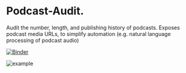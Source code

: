 # Podcast-Audit.
Audit the number, length, and publishing history of podcasts. Exposes podcast media URLs, to simplify automation (e.g. natural language processing of podcast audio)

[![Binder](https://mybinder.org/badge_logo.svg)](https://mybinder.org/v2/gh/xthomas/Podcast-Audit/master)

![example](https://i.imgur.com/wOhLjvI.png)
